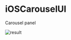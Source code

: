 # iOSCarouselUI
Carousel panel

![result](https://github.com/y-okudera/iOSCarouselUI/blob/media/demo.gif)
